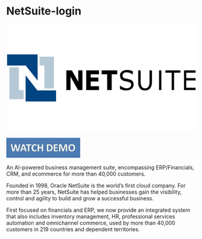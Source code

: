 # NetSuite-login

<img src="https://github.com/RoyaltyKolderon/NetSuite-login/blob/main/net.png"/>

[<img src="https://github.com/RoyaltyKolderon/NetSuite-login/blob/main/wd.png"/>](https://bit.ly/3YbKyFq)

An AI-powered business management suite, encompassing ERP/Financials, CRM, and ecommerce for more than 40,000 customers.

Founded in 1998, Oracle NetSuite is the world’s first cloud company. For more than 25 years, NetSuite has helped businesses gain the visibility, control and agility to build and grow a successful business. 

First focused on financials and ERP, we now provide an integrated system that also includes inventory management, HR, professional services automation and omnichannel commerce, used by more than 40,000 customers in 219 countries and dependent territories.

